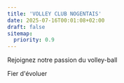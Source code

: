```yaml
---
title: 'VOLLEY CLUB NOGENTAIS'
date: 2025-07-16T00:01:08+02:00
draft: false
sitemap:
  priority: 0.9
---
```


Rejoignez notre passion du volley-ball

Fier d'évoluer
